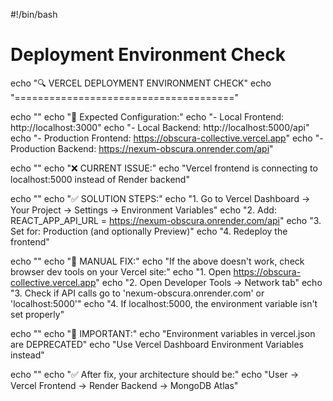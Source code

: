 #!/bin/bash
# Deployment Environment Check

echo "🔍 VERCEL DEPLOYMENT ENVIRONMENT CHECK"
echo "======================================"

echo ""
echo "🎯 Expected Configuration:"
echo "- Local Frontend: http://localhost:3000"
echo "- Local Backend: http://localhost:5000/api"
echo "- Production Frontend: https://obscura-collective.vercel.app"
echo "- Production Backend: https://nexum-obscura.onrender.com/api"

echo ""
echo "❌ CURRENT ISSUE:"
echo "Vercel frontend is connecting to localhost:5000 instead of Render backend"

echo ""
echo "✅ SOLUTION STEPS:"
echo "1. Go to Vercel Dashboard → Your Project → Settings → Environment Variables"
echo "2. Add: REACT_APP_API_URL = https://nexum-obscura.onrender.com/api"
echo "3. Set for: Production (and optionally Preview)"
echo "4. Redeploy the frontend"

echo ""
echo "🔧 MANUAL FIX:"
echo "If the above doesn't work, check browser dev tools on your Vercel site:"
echo "1. Open https://obscura-collective.vercel.app"
echo "2. Open Developer Tools → Network tab"
echo "3. Check if API calls go to 'nexum-obscura.onrender.com' or 'localhost:5000'"
echo "4. If localhost:5000, the environment variable isn't set properly"

echo ""
echo "🚨 IMPORTANT:"
echo "Environment variables in vercel.json are DEPRECATED"
echo "Use Vercel Dashboard Environment Variables instead"

echo ""
echo "✅ After fix, your architecture should be:"
echo "User → Vercel Frontend → Render Backend → MongoDB Atlas"
